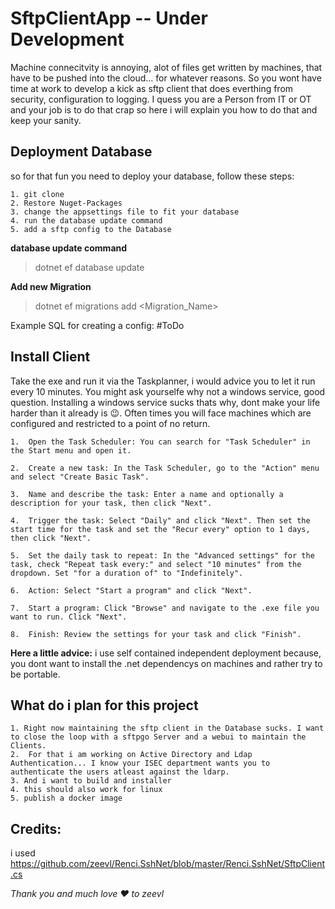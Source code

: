 # SftpClientApp -- Under Development

Machine connecitvity is annoying, alot of files get written by machines, that have to be pushed into the cloud... for whatever reasons. So you wont have time at work to develop a kick as sftp client that does everthing from security, configuration to logging. I quess you are a Person from IT or OT and your job is to do that crap so here i will explain you how to do that and keep your sanity.


## Deployment Database

so for that fun you need to deploy your database, follow these steps:

```
1. git clone
2. Restore Nuget-Packages
3. change the appsettings file to fit your database
4. run the database update command
5. add a sftp config to the Database
```
**database update command**
>dotnet ef database update

**Add new Migration**
>dotnet ef migrations add <Migration_Name>

Example SQL for creating a config:
#ToDo

## Install Client

Take the exe and run it via the Taskplanner, i would advice you to let it run every 10 minutes.
You might ask yourselfe why not a windows service, good question. Installing a windows service sucks thats why, dont make your life harder than it already is 😉. Often times you will face machines which are configured and restricted to a point of no return. 

```
1.  Open the Task Scheduler: You can search for "Task Scheduler" in the Start menu and open it.
 
2.  Create a new task: In the Task Scheduler, go to the "Action" menu and select "Create Basic Task".
    
3.  Name and describe the task: Enter a name and optionally a description for your task, then click "Next".
    
4.  Trigger the task: Select "Daily" and click "Next". Then set the start time for the task and set the "Recur every" option to 1 days, then click "Next".
    
5.  Set the daily task to repeat: In the "Advanced settings" for the task, check "Repeat task every:" and select "10 minutes" from the dropdown. Set "for a duration of" to "Indefinitely".
    
6.  Action: Select "Start a program" and click "Next".
    
7.  Start a program: Click "Browse" and navigate to the .exe file you want to run. Click "Next".
    
8.  Finish: Review the settings for your task and click "Finish".
```
**Here a little advice:**
i use self contained independent deployment because, you dont want to install the .net dependencys on machines and rather try to be portable.

## What do i plan for this project

```
1. Right now maintaining the sftp client in the Database sucks. I want to close the loop with a sftpgo Server and a webui to maintain the Clients.
2.  For that i am working on Active Directory and Ldap Authentication... I know your ISEC department wants you to authenticate the users atleast against the ldarp.
3. And i want to build and installer
4. this should also work for linux
5. publish a docker image
```
## Credits:

i used 
https://github.com/zeevl/Renci.SshNet/blob/master/Renci.SshNet/SftpClient.cs

*Thank you and much love ❤ to zeevl*
